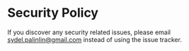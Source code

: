 # Security Policy

If you discover any security related issues, please email sydel.palinlin@gmail.com instead of using the issue tracker.
